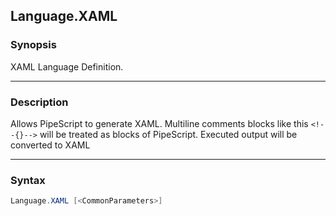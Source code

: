 Language.XAML
-------------

### Synopsis
XAML Language Definition.

---

### Description

Allows PipeScript to generate XAML.
Multiline comments blocks like this ```<!--{}-->``` will be treated as blocks of PipeScript.
Executed output will be converted to XAML

---

### Syntax
```PowerShell
Language.XAML [<CommonParameters>]
```
